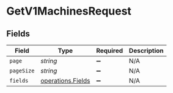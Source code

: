 # GetV1MachinesRequest


## Fields

| Field                                                  | Type                                                   | Required                                               | Description                                            |
| ------------------------------------------------------ | ------------------------------------------------------ | ------------------------------------------------------ | ------------------------------------------------------ |
| `page`                                                 | *string*                                               | :heavy_minus_sign:                                     | N/A                                                    |
| `pageSize`                                             | *string*                                               | :heavy_minus_sign:                                     | N/A                                                    |
| `fields`                                               | [operations.Fields](../../models/operations/fields.md) | :heavy_minus_sign:                                     | N/A                                                    |